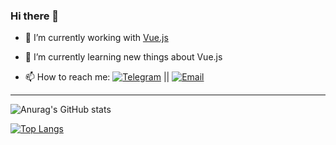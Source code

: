  

### Hi there 👋
- 🔭 I’m currently working with [Vue.js](https://vuejs.org/)
 
- 🌱 I’m currently learning new things about Vue.js 

- 📫 How to reach me: [![Telegram](https://img.shields.io/badge/-@mmasoudi79-000?&labelColor=000&logo=telegram&link=https://t.me/mmasoudi79)](https://t.me/mmasoudi79) || [![Email](https://img.shields.io/badge/-Email-000?&labelColor=000&logo=gmail&link=mailto:mohammad.masoudi59@gmail.com)](mailto:mohammad.masoudi59@gmail.com)
 
 <hr>
 
 
 
 ![Anurag's GitHub stats](https://github-readme-stats.vercel.app/api?username=mmasoudih&show_icons=true&theme=dracula)

 
 [![Top Langs](https://github-readme-stats.vercel.app/api/top-langs/?username=mmasoudih&layout=compact)](https://github.com/anuraghazra/github-readme-stats)

